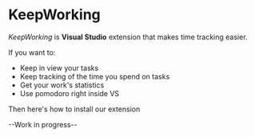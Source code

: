 # KeepWorking
*KeepWorking* is **Visual Studio** extension that makes time tracking easier.

If you want to:
- Keep in view your tasks
- Keep tracking of the time you spend on tasks
- Get your work's statistics
- Use pomodoro right inside VS

Then here's how to install our extension

--Work in progress--
